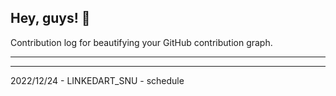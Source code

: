 ## Hey, guys! 👋

Contribution log for beautifying your GitHub contribution graph.

---



---

2022/12/24 - LINKEDART_SNU - schedule